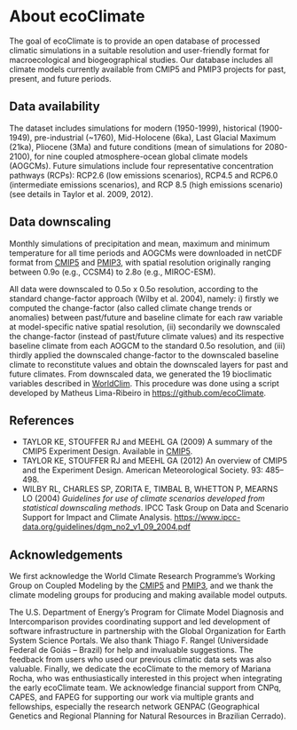 ---
---

# About ecoClimate

The goal of ecoClimate is to provide an open database of processed climatic
simulations in a suitable resolution and user-friendly format for macroecological
and biogeographical studies. Our database includes all climate models currently
available from CMIP5 and PMIP3 projects for past, present, and future periods.

## Data availability

The dataset includes simulations for modern (1950-1999), historical (1900-1949), pre-industrial
(~1760), Mid-Holocene (6ka), Last Glacial Maximum (21ka), Pliocene (3Ma) and future conditions
(mean of simulations for 2080-2100), for nine coupled atmosphere-ocean global climate
models (AOGCMs). Future simulations include four representative concentration pathways
(RCPs): RCP2.6 (low emissions scenarios), RCP4.5 and RCP6.0 (intermediate emissions scenarios),
and RCP 8.5 (high emissions scenario) (see details in Taylor et al. 2009, 2012).

## Data downscaling

Monthly simulations of precipitation and mean, maximum and minimum temperature for all
time periods and AOGCMs were downloaded in netCDF format from [CMIP5](http://cmip-pcmdi.llnl.gov/cmip5/)
and [PMIP3](https://pmip3.lsce.ipsl.fr/), with spatial resolution originally ranging between 0.9o
(e.g., CCSM4) to 2.8o (e.g., MIROC-ESM).

All data were downscaled to 0.5o x 0.5o resolution, according to the standard change-factor
approach (Wilby et al. 2004), namely: i) firstly we computed the change-factor (also called
climate change trends or anomalies) between past/future and baseline climate for each raw variable
at model-specific native spatial resolution, (ii) secondarily we downscaled the change-factor
(instead of past/future climate values) and its respective baseline climate from each AOGCM to
the standard 0.5o resolution, and (iii) thirdly applied the downscaled change-factor to the
downscaled baseline climate to reconstitute values and obtain the downscaled layers for past
and future climates. From downscaled data, we generated the 19 bioclimatic variables described
in [WorldClim](http://www.worldclim.org/). This procedure was done using a script developed by
Matheus Lima-Ribeiro in https://github.com/ecoClimate.

## References

- TAYLOR KE, STOUFFER RJ and MEEHL GA (2009) A summary of the CMIP5 Experiment Design. Available
  in [CMIP5](http://cmip-pcmdi.llnl.gov/cmip5/).
- TAYLOR KE, STOUFFER RJ and MEEHL GA (2012) An overview of CMIP5 and the Experiment Design.
  American Meteorological Society. 93: 485–498.
- WILBY RL, CHARLES SP, ZORITA E, TIMBAL B, WHETTON P, MEARNS LO (2004) *Guidelines for use of
  climate scenarios developed from statistical downscaling methods*. IPCC Task Group on Data and
  Scenario Support for Impact and Climate Analysis. https://www.ipcc-data.org/guidelines/dgm_no2_v1_09_2004.pdf


## Acknowledgements

We first acknowledge the World Climate Research Programme’s Working Group on Coupled Modeling by the
[CMIP5](http://cmip-pcmdi.llnl.gov/cmip5/) and [PMIP3](https://pmip3.lsce.ipsl.fr/), and we thank the
climate modeling groups for producing and making available model outputs.

The U.S. Department of Energy’s Program for Climate Model Diagnosis and Intercomparison provides coordinating
support and led development of software infrastructure in partnership with the Global Organization for Earth
System Science Portals. We also thank Thiago F. Rangel (Universidade Federal de Goiás – Brazil) for help and
invaluable suggestions. The feedback from users who used our previous climatic data sets was also valuable.
Finally, we dedicate the ecoClimate to the memory of Mariana Rocha, who was enthusiastically interested in
this project when integrating the early ecoClimate team. We acknowledge financial support from CNPq, CAPES,
and FAPEG for supporting our work via multiple grants and fellowships, especially the research network
GENPAC (Geographical Genetics and Regional Planning for Natural Resources in Brazilian Cerrado).
